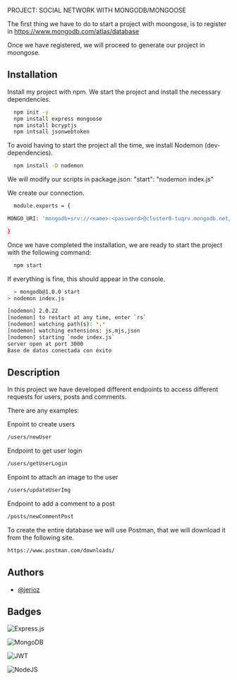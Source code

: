 
PROJECT: SOCIAL NETWORK WITH MONGODB/MONGOOSE

The first thing we have to do to start a project with moongose, is to register in
https://www.mongodb.com/atlas/database

Once we have registered, we will proceed to generate our project in moongose.




## Installation

Install my project with npm.
We start the project and install the necessary dependencies.

```bash
  npm init -y
  npm install express mongoose
  npm install bcryptjs
  npm intsall jsonwebtoken
```
To avoid having to start the project all the time, we install Nodemon (dev-dependencies).

```bash
  npm install -D nodemon
```

We will modify our scripts in package.json:
"start": "nodemon index.js"

We create our connection.

```bash
  module.exports = {

MONGO_URI: 'mongodb+srv://<name>:<password>@cluster0-tuqrv.mongodb.net/test?retryWrites=true&w=majority'

}
```
Once we have completed the installation, we are ready to start the project with the following command:

```bash
  npm start
```
If everything is fine, this should appear in the console.

```bash
  > mongodb@1.0.0 start
> nodemon index.js

[nodemon] 2.0.22
[nodemon] to restart at any time, enter `rs`
[nodemon] watching path(s): *.*
[nodemon] watching extensions: js,mjs,json
[nodemon] starting `node index.js`
server open at port 3000
Base de datos conectada con éxito
```






## Description

In this project we have developed different endpoints to access different requests for users, posts and comments.

There are any examples:

Enpoint to create users

```bash
/users/newUser
```
Endpoint to get user login

```bash
/users/getUserLogin
```
Enpoint to attach an image to the user

```bash
/users/updateUserImg
```
Endpoint to add a comment to a post

```bash
/posts/newCommentPost
```

To create the entire database we will use Postman, that we will download it from the following site.

```bash
https://www.postman.com/downloads/
```







## Authors

- [@jerioz](https://www.github.com/jerioz)


## Badges

![Express.js](https://img.shields.io/badge/express.js-%23404d59.svg?style=for-the-badge&logo=express&logoColor=%2361DAFB)

![MongoDB](https://img.shields.io/badge/MongoDB-%234ea94b.svg?style=for-the-badge&logo=mongodb&logoColor=white)

![JWT](https://img.shields.io/badge/JWT-black?style=for-the-badge&logo=JSON%20web%20tokens)

![NodeJS](https://img.shields.io/badge/node.js-6DA55F?style=for-the-badge&logo=node.js&logoColor=white)
